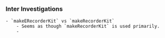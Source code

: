 ### Inter Investigations
	- `makeERecorderKit` vs `makeRecorderKit`
		- Seems as though `makeRecorderKit` is used primarily.
		-